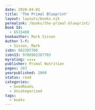 ```yaml
---
date: 2020-04-01
title: 'The Primal Blueprint'
layout: layouts/books.njk
permalink: /books/the-primal-blueprint/
Book Id:
  - 6515468
bookauthor: Mark Sisson
Author l-f:
  - Sisson, Mark
isbn: 982207700
isbn13: 9780982207703
myrating: ★★★★
publisher: Primal Nutrition
pages: 283
yearpublished: 2009
status: read
categories:
  - GoodReads
  - Uncategorized
tags:
  - books
---
```

